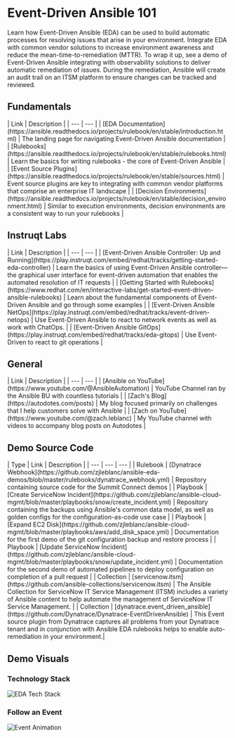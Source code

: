 # Event-Driven Ansible 101

Learn how Event-Driven Ansible (EDA) can be used to build automatic processes for resolving issues that arise in your environment. Integrate EDA with common vendor solutions to increase environment awareness and reduce the mean-time-to-remediation (MTTR). To wrap it up, see a demo of Event-Driven Ansible integrating with observability solutions to deliver automatic remediation of issues. During the remediation, Ansible will create an audit trail on an ITSM platform to ensure changes can be tracked and reviewed.

## Fundamentals

<div class="pre-table-wrap-text"></div>
| Link | Description |
| --- | --- |
| [EDA Documentation](https://ansible.readthedocs.io/projects/rulebook/en/stable/introduction.html) | The landing page for navigating Event-Driven Ansible documentation |
| [Rulebooks](https://ansible.readthedocs.io/projects/rulebook/en/stable/rulebooks.html) | Learn the basics for writing rulebooks - the core of Event-Driven Ansible |
| [Event Source Plugins](https://ansible.readthedocs.io/projects/rulebook/en/stable/sources.html) | Event source plugins are key to integrating with common vendor platforms that comprise an enterprise IT landscape |
| [Decision Environments](https://ansible.readthedocs.io/projects/rulebook/en/stable/decision_environment.html) | Similar to execution environments, decision environments are a consistent way to run your rulebooks |

## Instruqt Labs

<div class="pre-table-wrap-text"></div>
| Link | Description |
| --- | --- |
| [Event-Driven Ansible Controller: Up and Running](https://play.instruqt.com/embed/redhat/tracks/getting-started-eda-controller) |  Learn the basics of using Event-Driven Ansible controller—the graphical user interface for event-driven automation that enables the automated resolution of IT requests |
| [Getting Started with Rulebooks](https://www.redhat.com/en/interactive-labs/get-started-event-driven-ansible-rulebooks) | Learn about the fundamental components of Event-Driven Ansible and go through some examples |
| [Event-Driven Ansible NetOps](https://play.instruqt.com/embed/redhat/tracks/event-driven-netops) | Use Event-Driven Ansible to react to network events as well as work with ChatOps.  |
| [Event-Driven Ansible GitOps](https://play.instruqt.com/embed/redhat/tracks/eda-gitops) | Use Event-Driven to react to git operations |

## General

<div class="pre-table-wrap-text"></div>
| Link | Description |
| --- | --- |
| [Ansible on YouTube](https://www.youtube.com/@AnsibleAutomation) | YouTube Channel ran by the Ansible BU with countless tutorials |
| [Zach's Blog](https://autodotes.com/posts) | My blog focused primarily on challenges that I help customers solve with Ansible |
| [Zach on YouTube](https://www.youtube.com/@zach.leblanc) | My YouTube channel with videos to accompany blog posts on Autodotes |

## Demo Source Code

<div class="pre-table-wrap-text"></div>
| Type | Link | Description |
| --- | --- | --- |
| Rulebook | [Dynatrace Webhook](https://github.com/zjleblanc/ansible-eda-demos/blob/master/rulebooks/dynatrace_webhook.yml) | Repository containing source code for the Summit Connect demos |
| Playbook  | [Create ServiceNow Incident](https://github.com/zjleblanc/ansible-cloud-mgmt/blob/master/playbooks/snow/create_incident.yml) | Repository containing the backups using Ansible's common data model, as well as golden configs for the configuration-as-code use case |
| Playbook  | [Expand EC2 Disk](https://github.com/zjleblanc/ansible-cloud-mgmt/blob/master/playbooks/aws/add_disk_space.yml) | Documentation for the first demo of the git configuration backup and restore process |
| Playbook  | [Update ServiceNow Incident](https://github.com/zjleblanc/ansible-cloud-mgmt/blob/master/playbooks/snow/update_incident.yml) | Documentation for the second demo of automated pipelines to deploy configuration on completion of a pull request |
| Collection  | [servicenow.itsm](https://github.com/ansible-collections/servicenow.itsm) | The Ansible Collection for ServiceNow IT Service Management (ITSM) includes a variety of Ansible content to help automate the management of ServiceNow IT Service Management. |
| Collection | [dynatrace.event_driven_ansible](https://github.com/Dynatrace/Dynatrace-EventDrivenAnsible) | This Event source plugin from Dynatrace captures all problems from your Dynatrace tenant and in conjunction with Ansible EDA rulebooks helps to enable auto-remediation in your environment.|

## Demo Visuals

### Technology Stack

![EDA Tech Stack](/img/diagrams/eda_tech_stack.png)

### Follow an Event

![Event Animation](/img/diagrams/eda_event_path.gif)